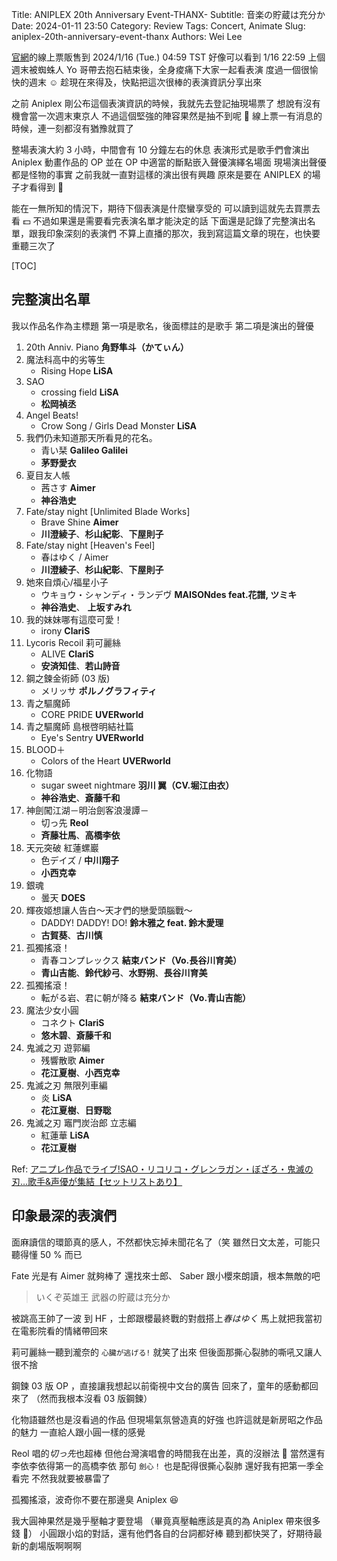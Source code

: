 Title: ANIPLEX 20th Anniversary Event-THANX-
Subtitle: 音楽の貯蔵は充分か
Date: 2024-01-11 23:50
Category: Review
Tags: Concert, Animate
Slug: aniplex-20th-anniversary-event-thanx
Authors: Wei Lee

[官網](https://20th.aniplex.co.jp/)的線上票販售到 2024/1/16 (Tue.) 04:59 TST
好像可以看到 1/16 22:59
上個週末被蜘蛛人 Yo 哥帶去抱石結束後，全身痠痛下大家一起看表演
度過一個很愉快的週末 ☺️
趁現在來得及，快點把這次很棒的表演資訊分享出來

<!--more-->

之前 Aniplex 剛公布這個表演資訊的時候，我就先去登記抽現場票了
想說有沒有機會當一次週末東京人
不過這個堅強的陣容果然是抽不到呢 🥲
線上票一有消息的時候，連一刻都沒有猶豫就買了

整場表演大約 3 小時，中間會有 10 分鐘左右的休息
表演形式是歌手們會演出 Aniplex 動畫作品的 OP
並在 OP 中適當的斷點嵌入聲優演繹名場面
現場演出聲優都是怪物的事實
之前我就一直對這樣的演出很有興趣
原來是要在 ANIPLEX 的場子才看得到 🤩

能在一無所知的情況下，期待下個表演是什麼蠻享受的
可以讀到這就先去買票去看 💵
不過如果還是需要看完表演名單才能決定的話
下面還是記錄了完整演出名單，跟我印象深刻的表演們
不算上直播的那次，我到寫這篇文章的現在，也快要重聽三次了

[TOC]

## 完整演出名單

我以作品名作為主標題
第一項是歌名，後面標註的是歌手
第二項是演出的聲優

1. 20th Anniv. Piano **角野隼斗（かてぃん）**
2. 魔法科高中的劣等生
    * Rising Hope **LiSA**
3. SAO
    * crossing field **LiSA**
    * **松岡禎丞**
4. Angel Beats!
    * Crow Song / Girls Dead Monster **LiSA**
5. 我們仍未知道那天所看見的花名。
    * 青い栞 **Galileo Galilei**
    * **茅野愛衣**
6. 夏目友人帳
    * 茜さす **Aimer**
    * **神谷浩史**
7. Fate/stay night [Unlimited Blade Works]
    * Brave Shine **Aimer**
    * **川澄綾子**、**杉山紀彰**、**下屋則子**
8. Fate/stay night [Heaven's Feel]
    * 春はゆく / Aimer
    * **川澄綾子**、**杉山紀彰**、**下屋則子**
9. 她來自煩心/福星小子
    * ウキョウ・シャンディ・ランデヴ **MAISONdes feat.花譜, ツミキ**
    * **神谷浩史**、 **上坂すみれ**
10. 我的妹妹哪有這麼可愛！
    * irony **ClariS**
11. Lycoris Recoil 莉可麗絲
    * ALIVE **ClariS**
    * **安済知佳**、**若山詩音**
12. 鋼之鍊金術師 (03 版)
    * メリッサ **ポルノグラフィティ**
13. 青之驅魔師
    * CORE PRIDE **UVERworld**
14. 青之驅魔師 島根啓明結社篇
    * Eye's Sentry **UVERworld**
15. BLOOD＋
    * Colors of the Heart **UVERworld**
16. 化物語
    * sugar sweet nightmare **羽川 翼（CV.堀江由衣）**
    * **神谷浩史**、**斎藤千和**
17. 神劍闖江湖－明治劍客浪漫譚－
    * 切っ先 **Reol**
    * **斉藤壮馬**、**高橋李依**
18. 天元突破 紅蓮螺巖
    * 色デイズ / **中川翔子**
    * **小西克幸**
19. 銀魂
    * 曇天 **DOES**
20. 輝夜姬想讓人告白～天才們的戀愛頭腦戰～
    * DADDY! DADDY! DO! **鈴木雅之 feat. 鈴木愛理**
    * **古賀葵**、**古川慎**
21. 孤獨搖滾！
    * 青春コンプレックス **結束バンド（Vo.長谷川育美）**
    * **青山吉能**、**鈴代紗弓**、**水野朔**、**長谷川育美**
22. 孤獨搖滾！
    * 転がる岩、君に朝が降る **結束バンド（Vo.青山吉能）**
23. 魔法少女小圓
    * コネクト **ClariS**
    * **悠木碧**、**斎藤千和**
24. 鬼滅之刃 遊郭編
    * 残響散歌 **Aimer**
    * **花江夏樹**、**小西克幸**
25. 鬼滅之刃 無限列車編
    * 炎 **LiSA**
    * **花江夏樹**、**日野聡**
26. 鬼滅之刃 竈門炭治郎 立志編
    * 紅蓮華 **LiSA**
    * **花江夏樹**

Ref: [アニプレ作品でライブ!SAO・リコリコ・グレンラガン・ぼざろ・鬼滅の刃…歌手&声優が集結【セットリストあり】 ](https://www.oricon.co.jp/news/2309747/full/)

## 印象最深的表演們

面麻讀信的環節真的感人，不然都快忘掉未聞花名了（笑
雖然日文太差，可能只聽得懂 50 % 而已

Fate 光是有 Aimer 就夠棒了
還找來士郎、 Saber 跟小櫻來朗讀，根本無敵的吧
> いくぞ英雄王 武器の貯蔵は充分か

被跳高王帥了一波
到 HF ，士郎跟櫻最終戰的對戲搭上*春はゆく*
馬上就把我當初在電影院看的情緒帶回來

莉可麗絲一聽到瀧奈的 `心臟が逃げる!` 就笑了出來
但後面那撕心裂肺的嘶吼又讓人很不捨

鋼鍊 03 版 OP ，直接讓我想起以前衛視中文台的廣告
回來了，童年的感動都回來了
（然而我根本沒看 03 版鋼鍊）

化物語雖然也是沒看過的作品
但現場氣氛營造真的好強
也許這就是新房昭之作品的魅力
一直給人跟小圓一樣的感覺

Reol 唱的*切っ先*也超棒
但他台灣演唱會的時間我在出差，真的沒辦法 🥲
當然還有李依李依得第一的高橋李依
那句 `劍心！` 也是配得很撕心裂肺
還好我有把第一季全看完
不然我就要被暴雷了

孤獨搖滾，波奇你不要在那邊臭 Aniplex 😆

我大圓神果然是幾乎壓軸才要登場
（畢竟真壓軸應該是真的為 Aniplex 帶來很多錢 👀）
小圓跟小焰的對話，還有他們各自的台詞都好棒
聽到都快哭了，好期待最新的劇場版啊啊啊

